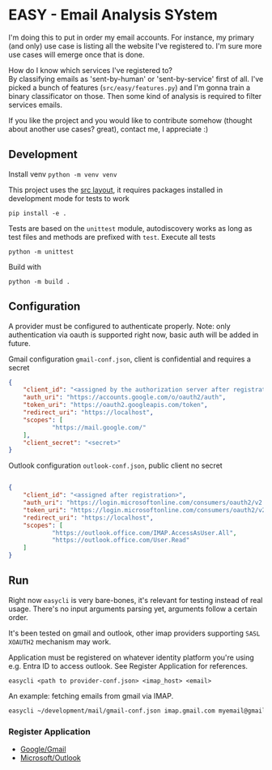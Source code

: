 # EASY - Email Analysis SYstem

I'm doing this to put in order my email accounts. 
For instance, my primary (and only) use case is listing all the website I've registered to.
I'm sure more use cases will emerge once that is done.

How do I know which services I've registered to?<br>
By classifying emails as 'sent-by-human' or 'sent-by-service' first of all.
I've picked a bunch of features (`src/easy/features.py`) and I'm gonna train a binary classificator on those.
Then some kind of analysis is required to filter services emails.

If you like the project and you would like to contribute somehow (thought about another use cases? great), contact me, I appreciate :) 

## Development 

Install venv `python -m venv venv`

This project uses the [src layout](https://packaging.python.org/en/latest/discussions/src-layout-vs-flat-layout/), 
it requires packages installed in development mode for tests to work
```
pip install -e .
```

Tests are based on the `unittest` module, autodiscovery works as long as test files and methods are prefixed with `test`.
Execute all tests 
```
python -m unittest
```

Build with
```
python -m build .
```


## Configuration

A provider must be configured to authenticate properly. 
Note: only authentication via oauth is supported right now, basic auth will be added in future.

Gmail configuration `gmail-conf.json`, client is confidential and requires a secret 
```json
{
    "client_id": "<assigned by the authorization server after registration>",
    "auth_uri": "https://accounts.google.com/o/oauth2/auth",
    "token_uri": "https://oauth2.googleapis.com/token",
    "redirect_uri": "https://localhost",
    "scopes": [
            "https://mail.google.com/"
    ],
    "client_secret": "<secret>"
}
```

Outlook configuration `outlook-conf.json`, public client no secret
```json

{
    "client_id": "<assigned after registration>",
    "auth_uri": "https://login.microsoftonline.com/consumers/oauth2/v2.0/authorize",
    "token_uri": "https://login.microsoftonline.com/consumers/oauth2/v2.0/token",
    "redirect_uri": "https://localhost",
    "scopes": [
            "https://outlook.office.com/IMAP.AccessAsUser.All",
            "https://outlook.office.com/User.Read"
    ]
}
```


## Run

Right now `easycli` is very bare-bones, it's relevant for testing instead of real usage. 
There's no input arguments parsing yet, arguments follow a certain order.

It's been tested on gmail and outlook, other imap providers supporting 
`SASL XOAUTH2` mechanism may work.

Application must be registered on whatever identity platform you're using e.g. Entra ID to access outlook.
See Register Application for references.

```plain
easycli <path to provider-conf.json> <imap_host> <email>
```

An example: fetching emails from gmail via IMAP.

```sh
easycli ~/development/mail/gmail-conf.json imap.gmail.com myemail@gmail.com
```

### Register Application

* [Google/Gmail](https://developers.google.com/identity/protocols/oauth2)
* [Microsoft/Outlook](https://learn.microsoft.com/en-us/exchange/client-developer/legacy-protocols/how-to-authenticate-an-imap-pop-smtp-application-by-using-oauth)


